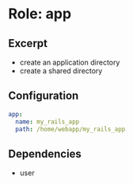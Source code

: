 Role: app
=========

Excerpt
-------

- create an application directory
- create a shared directory


Configuration
-------------

```yaml
app:
  name: my_rails_app
  path: /home/webapp/my_rails_app
```


Dependencies
------------

- user

